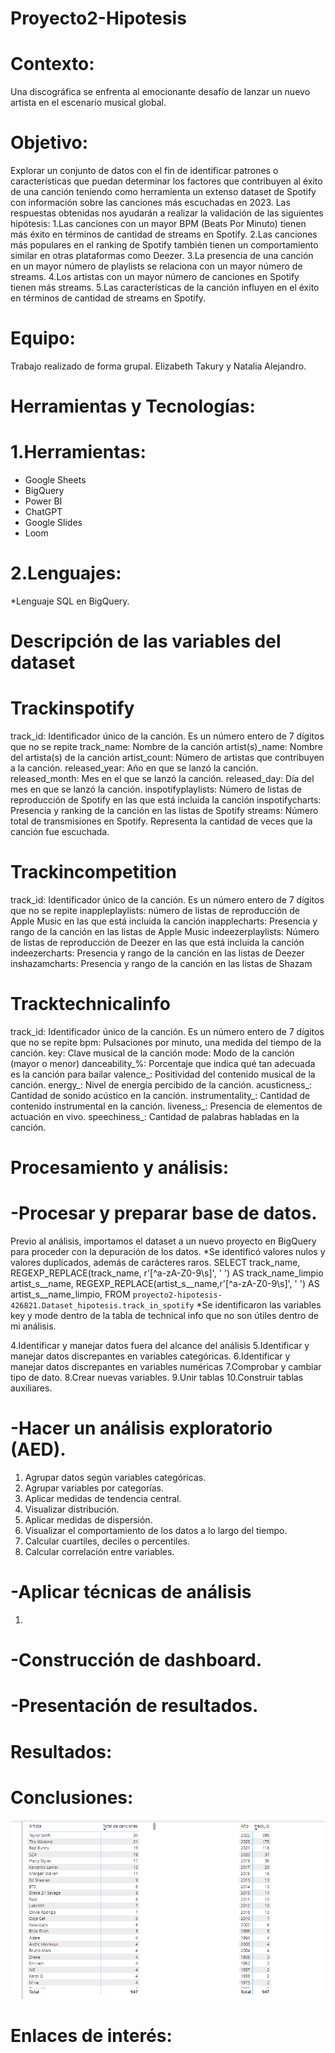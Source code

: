 # Proyecto2-Hipotesis
# Contexto: 
Una discográfica se enfrenta al emocionante desafío de lanzar un nuevo artista en el escenario musical global.
# Objetivo:
Explorar un conjunto de datos con el fin de identificar patrones o características que puedan determinar los factores que contribuyen al éxito de una canción teniendo como herramienta 
un extenso dataset de Spotify con información sobre las canciones más escuchadas en 2023.
Las respuestas obtenidas nos ayudarán a realizar la validación de las siguientes hipótesis:
1.Las canciones con un mayor BPM (Beats Por Minuto) tienen más éxito en términos de cantidad de streams en Spotify.
2.Las canciones más populares en el ranking de Spotify también tienen un comportamiento similar en otras plataformas como Deezer.
3.La presencia de una canción en un mayor número de playlists se relaciona con un mayor número de streams.
4.Los artistas con un mayor número de canciones en Spotify tienen más streams.
5.Las características de la canción influyen en el éxito en términos de cantidad de streams en Spotify.

# Equipo:
Trabajo realizado de forma grupal.
Elizabeth Takury y Natalia Alejandro. 

# Herramientas y Tecnologías:
# 1.Herramientas:
* Google Sheets
* BigQuery
* Power BI
* ChatGPT 
* Google Slides 
* Loom
# 2.Lenguajes:
*Lenguaje SQL en BigQuery.
 
# Descripción de las variables del dataset
# Trackinspotify
track_id: Identificador único de la canción. Es un número entero de 7 dígitos que no se repite
track_name: Nombre de la canción
artist(s)_name: Nombre del artista(s) de la canción
artist_count: Número de artistas que contribuyen a la canción.
released_year: Año en que se lanzó la canción.
released_month: Mes en el que se lanzó la canción.
released_day: Día del mes en que se lanzó la canción.
inspotifyplaylists: Número de listas de reproducción de Spotify en las que está incluida la canción
inspotifycharts: Presencia y ranking de la canción en las listas de Spotify
streams: Número total de transmisiones en Spotify. Representa la cantidad de veces que la canción fue escuchada.
# Trackincompetition
track_id: Identificador único de la canción. Es un número entero de 7 dígitos que no se repite
inappleplaylists: número de listas de reproducción de Apple Music en las que está incluida la canción
inapplecharts: Presencia y rango de la canción en las listas de Apple Music
indeezerplaylists: Número de listas de reproducción de Deezer en las que está incluida la canción
indeezercharts: Presencia y rango de la canción en las listas de Deezer
inshazamcharts: Presencia y rango de la canción en las listas de Shazam
# Tracktechnicalinfo
track_id: Identificador único de la canción. Es un número entero de 7 dígitos que no se repite
bpm: Pulsaciones por minuto, una medida del tiempo de la canción.
key: Clave musical de la canción
mode: Modo de la canción (mayor o menor)
danceability_%: Porcentaje que indica qué tan adecuada es la canción para bailar
valence_: Positividad del contenido musical de la canción.
energy_: Nivel de energía percibido de la canción.
acusticness_: Cantidad de sonido acústico en la canción.
instrumentality_: Cantidad de contenido instrumental en la canción.
liveness_: Presencia de elementos de actuación en vivo.
speechiness_: Cantidad de palabras habladas en la canción.
# Procesamiento y análisis:
# -Procesar y preparar base de datos.
Previo al análisis, importamos el dataset a un nuevo proyecto en BigQuery para proceder con la depuración de los datos. 
*Se identificó valores nulos y valores duplicados, además de carácteres raros. 
SELECT
track_name,
REGEXP_REPLACE(track_name, r'[^a-zA-Z0-9\s]', ' ') AS track_name_limpio
artist_s__name,
REGEXP_REPLACE(artist_s__name,r'[^a-zA-Z0-9\s]', ' ') AS artist_s__name_limpio,
FROM `proyecto2-hipotesis-426821.Dataset_hipotesis.track_in_spotify`
*Se identificaron las variables key y mode dentro de la tabla de technical info que no son útiles dentro de mi análisis. 

4.Identificar y manejar datos fuera del alcance del análisis
5.Identificar y manejar datos discrepantes en variables categóricas. 
6.Identificar y manejar datos discrepantes en variables numéricas
7.Comprobar y cambiar tipo de dato.
8.Crear nuevas variables.
9.Unir tablas
10.Construir tablas auxiliares.
# -Hacer un análisis exploratorio (AED).
1.  Agrupar datos según variables categóricas.
2.  Agrupar variables por categorías.
3.  Aplicar medidas de tendencia central.
4.  Visualizar distribución.
5.  Aplicar medidas de dispersión.
6.  Visualizar el comportamiento de los datos a lo largo del tiempo.
7.  Calcular cuartiles, deciles o percentiles.
8.  Calcular correlación entre variables.
# -Aplicar técnicas de análisis
1. 
# -Construcción de dashboard.

# -Presentación de resultados.

# Resultados: 
# Conclusiones:

![alt text](Imagen1.png)

# Enlaces de interés:

